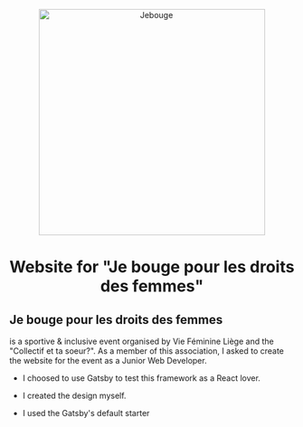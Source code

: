 
<p align="center">
    <img alt="Jebouge" src="https://zupimages.net/up/19/17/keyv.png" width="400" />
</p>
<h1 align="center">
  Website for "Je bouge pour les droits des femmes"
</h1>


## Je bouge pour les droits des femmes
 
 is a sportive & inclusive event organised by Vie Féminine Liège and the "Collectif et ta soeur?". As a member of this association, I asked to create the website for the event as a Junior Web Developer. 
 
 - I choosed to use Gatsby to test this framework as a React lover.
 
 - I created the design myself. 
 
 - I used the Gatsby's default starter


